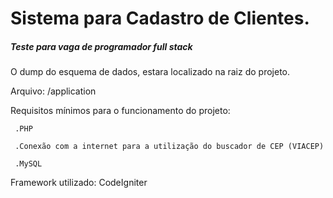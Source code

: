 <h1>Sistema para Cadastro de Clientes.</h1>


<h5>Teste para vaga de programador full stack</h5>


<p>O dump do esquema de dados, estara localizado na raiz do projeto.</p>
<p>Arquivo: /application</p>





<p>Requisitos mínimos para o funcionamento do projeto:</p>

     .PHP

     .Conexão com a internet para a utilização do buscador de CEP (VIACEP)

     .MySQL 





<p>Framework utilizado:
CodeIgniter</p>


